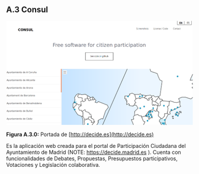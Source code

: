 ## A.3 Consul

![image alt text](image_0.png)

**Figura A.3.0:** Portada de [http://decide.es](http://decide.es) 

Es la aplicación web creada para el portal de Participación Ciudadana del Ayuntamiento de Madrid (NOTE:  https://decide.madrid.es ). Cuenta con funcionalidades de Debates, Propuestas, Presupuestos participativos, Votaciones y Legislación colaborativa. 
